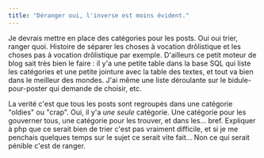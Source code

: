 ```yaml
---
title: "Déranger oui, l'inverse est moins évident."
---
```


Je devrais mettre en place des catégories pour les posts. Oui oui trier,
ranger quoi. Histoire de séparer les choses à vocation drôlistique et les
choses pas à vocation drôlistique par exemple. D'ailleurs ce petit moteur de
blog sait très bien le faire : il y'a une petite table dans la base SQL qui
liste les catégories et une petite jointure avec la table des textes, et tout
va bien dans le meilleur des mondes. J'ai même une liste déroulante sur le
bidule-pour-poster qui demande de choisir, etc.

La verité c'est que tous les posts sont regroupés dans une catégorie "oldies"
ou "crap". Oui, il y'a _une seule_ catégorie. Une catégorie pour les gouverner
tous, une catégorie pour les trouver, et dans les... bref. Expliquer à php que
ce serait bien de trier c'est pas vraiment difficile, et si je me penchais
quelques temps sur le sujet ce serait vite fait... Non ce qui serait pénible
c'est de ranger.

